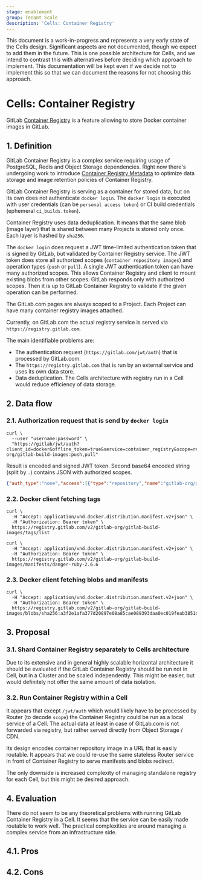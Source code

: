 ```yaml
---
stage: enablement
group: Tenant Scale
description: 'Cells: Container Registry'
---
```


<!-- vale gitlab.FutureTense = NO -->

This document is a work-in-progress and represents a very early state of the
Cells design. Significant aspects are not documented, though we expect to add
them in the future. This is one possible architecture for Cells, and we intend to
contrast this with alternatives before deciding which approach to implement.
This documentation will be kept even if we decide not to implement this so that
we can document the reasons for not choosing this approach.

# Cells: Container Registry

GitLab [Container Registry](../../../../user/packages/container_registry/index.md) is a feature allowing to store Docker container images in GitLab.

## 1. Definition

GitLab Container Registry is a complex service requiring usage of PostgreSQL, Redis and Object Storage dependencies.
Right now there's undergoing work to introduce [Container Registry Metadata](../../container_registry_metadata_database/index.md) to optimize data storage and image retention policies of Container Registry.

GitLab Container Registry is serving as a container for stored data, but on its own does not authenticate `docker login`.
The `docker login` is executed with user credentials (can be `personal access token`) or CI build credentials (ephemeral `ci_builds.token`).

Container Registry uses data deduplication.
It means that the same blob (image layer) that is shared between many Projects is stored only once.
Each layer is hashed by `sha256`.

The `docker login` does request a JWT time-limited authentication token that is signed by GitLab, but validated by Container Registry service.
The JWT token does store all authorized scopes (`container repository images`) and operation types (`push` or `pull`).
A single JWT authentication token can have many authorized scopes.
This allows Container Registry and client to mount existing blobs from other scopes.
GitLab responds only with authorized scopes.
Then it is up to GitLab Container Registry to validate if the given operation can be performed.

The GitLab.com pages are always scoped to a Project.
Each Project can have many container registry images attached.

Currently, on GitLab.com the actual registry service is served via `https://registry.gitlab.com`.

The main identifiable problems are:

- The authentication request (`https://gitlab.com/jwt/auth`) that is processed by GitLab.com.
- The `https://registry.gitlab.com` that is run by an external service and uses its own data store.
- Data deduplication. The Cells architecture with registry run in a Cell would reduce efficiency of data storage.

## 2. Data flow

### 2.1. Authorization request that is send by `docker login`

```shell
curl \
  --user "username:password" \
  "https://gitlab/jwt/auth?client_id=docker&offline_token=true&service=container_registry&scope=repository:gitlab-org/gitlab-build-images:push,pull"
```

Result is encoded and signed JWT token. Second base64 encoded string (split by `.`) contains JSON with authorized scopes.

```json
{"auth_type":"none","access":[{"type":"repository","name":"gitlab-org/gitlab-build-images","actions":["pull"]}],"jti":"61ca2459-091c-4496-a3cf-01bac51d4dc8","aud":"container_registry","iss":"omnibus-gitlab-issuer","iat":1669309469,"nbf":166}
```

### 2.2. Docker client fetching tags

```shell
curl \
  -H "Accept: application/vnd.docker.distribution.manifest.v2+json" \
  -H "Authorization: Bearer token" \
  https://registry.gitlab.com/v2/gitlab-org/gitlab-build-images/tags/list

curl \
  -H "Accept: application/vnd.docker.distribution.manifest.v2+json" \
  -H "Authorization: Bearer token" \
  https://registry.gitlab.com/v2/gitlab-org/gitlab-build-images/manifests/danger-ruby-2.6.6
```

### 2.3. Docker client fetching blobs and manifests

```shell
curl \
  -H "Accept: application/vnd.docker.distribution.manifest.v2+json" \
  -H "Authorization: Bearer token" \
  https://registry.gitlab.com/v2/gitlab-org/gitlab-build-images/blobs/sha256:a3f2e1afa377d20897e08a85cae089393daa0ec019feab3851d592248674b416
```

## 3. Proposal

### 3.1. Shard Container Registry separately to Cells architecture

Due to its extensive and in general highly scalable horizontal architecture it should be evaluated if the GitLab Container Registry should be run not in Cell, but in a Cluster and be scaled independently.
This might be easier, but would definitely not offer the same amount of data isolation.

### 3.2. Run Container Registry within a Cell

It appears that except `/jwt/auth` which would likely have to be processed by Router (to decode `scope`) the Container Registry could be run as a local service of a Cell.
The actual data at least in case of GitLab.com is not forwarded via registry, but rather served directly from Object Storage / CDN.

Its design encodes container repository image in a URL that is easily routable.
It appears that we could re-use the same stateless Router service in front of Container Registry to serve manifests and blobs redirect.

The only downside is increased complexity of managing standalone registry for each Cell, but this might be desired approach.

## 4. Evaluation

There do not seem to be any theoretical problems with running GitLab Container Registry in a Cell.
It seems that the service can be easily made routable to work well.
The practical complexities are around managing a complex service from an infrastructure side.

## 4.1. Pros

## 4.2. Cons
